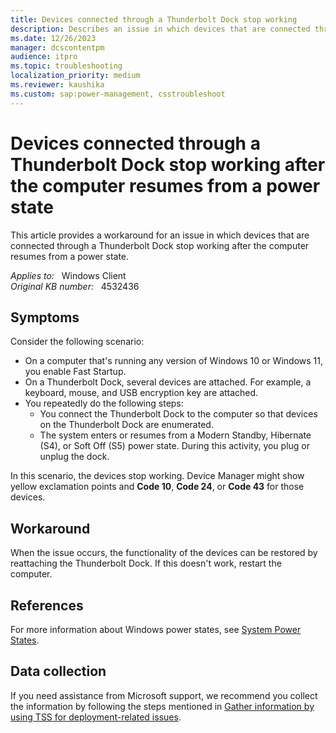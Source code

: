 ```yaml
---
title: Devices connected through a Thunderbolt Dock stop working
description: Describes an issue in which devices that are connected through a Thunderbolt Dock stop working after the computer resumes from a power state. Provides a workaround.
ms.date: 12/26/2023
manager: dcscontentpm
audience: itpro
ms.topic: troubleshooting
localization_priority: medium
ms.reviewer: kaushika
ms.custom: sap:power-management, csstroubleshoot
---
```

# Devices connected through a Thunderbolt Dock stop working after the computer resumes from a power state

This article provides a workaround for an issue in which devices that are connected through a Thunderbolt Dock stop working after the computer resumes from a power state.  

_Applies to:_ &nbsp; Windows Client  
_Original KB number:_ &nbsp; 4532436

## Symptoms

Consider the following scenario:

- On a computer that's running any version of Windows 10 or Windows 11, you enable Fast Startup.
- On a Thunderbolt Dock, several devices are attached. For example, a keyboard, mouse, and USB encryption key are attached.
- You repeatedly do the following steps:
  - You connect the Thunderbolt Dock to the computer so that devices on the Thunderbolt Dock are enumerated.
  - The system enters or resumes from a Modern Standby, Hibernate (S4), or Soft Off (S5) power state. During this activity, you plug or unplug the dock.

In this scenario, the devices stop working. Device Manager might show yellow exclamation points and **Code 10**, **Code 24**, or **Code 43** for those devices.

## Workaround

When the issue occurs, the functionality of the devices can be restored by reattaching the Thunderbolt Dock. If this doesn't work, restart the computer.

## References

For more information about Windows power states, see [System Power States](/windows/win32/power/system-power-states).

## Data collection

If you need assistance from Microsoft support, we recommend you collect the information by following the steps mentioned in [Gather information by using TSS for deployment-related issues](../windows-troubleshooters/gather-information-using-tss-deployment.md).
